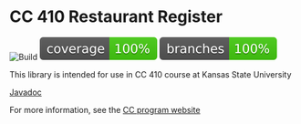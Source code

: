 # CC 410 Restaurant Register

![Build](https://github.com/russfeld/restaurantregister-java/actions/workflows/build-java/badge.svg)
![Coverage](.github/badges/jacoco.svg)
![Branches](.github/badges/branches.svg)


This library is intended for use in CC 410 course at Kansas State University

[Javadoc](https://k-state-computational-core.github.io/restaurantregister-java/)

For more information, see the [CC program website](http://www.cs.ksu.edu/core/)

